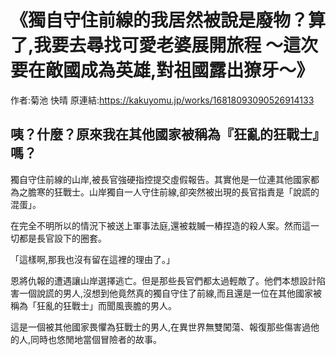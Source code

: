 # 《獨自守住前線的我居然被說是廢物？算了,我要去尋找可愛老婆展開旅程 ～這次要在敵國成為英雄,對祖國露出獠牙～》

作者:菊池 快晴
原連結:https://kakuyomu.jp/works/16818093090526914133

## 咦？什麼？原來我在其他國家被稱為『狂亂的狂戰士』嗎？

獨自守住前線的山岸,被長官強硬指控提交虛假報告。其實他是一位連其他國家都為之膽寒的狂戰士。山岸獨自一人守住前線,卻突然被出現的長官指責是「說謊的混蛋」。

在完全不明所以的情況下被送上軍事法庭,還被栽贓一樁捏造的殺人案。然而這一切都是長官設下的圈套。

「這樣啊,那我也沒有留在這裡的理由了。」

恩將仇報的遭遇讓山岸選擇逃亡。但是那些長官們都太過輕敵了。他們本想設計陷害一個說謊的男人,沒想到他竟然真的獨自守住了前線,而且還是一位在其他國家被稱為「狂亂的狂戰士」而聞風喪膽的男人。

這是一個被其他國家畏懼為狂戰士的男人,在異世界無雙闖蕩、報復那些傷害過他的人,同時也悠閒地當個冒險者的故事。
